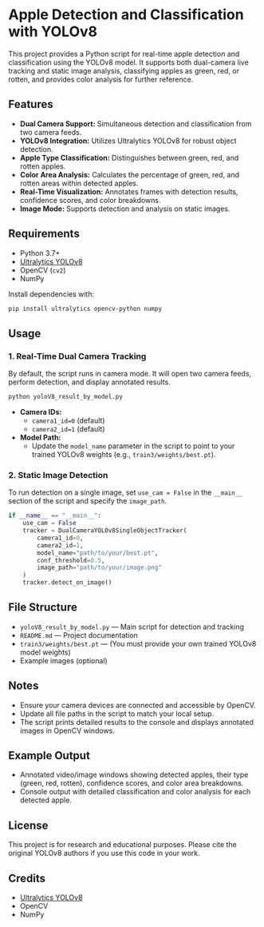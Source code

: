 # Apple Detection and Classification with YOLOv8

This project provides a Python script for real-time apple detection and classification using the YOLOv8 model. It supports both dual-camera live tracking and static image analysis, classifying apples as green, red, or rotten, and provides color analysis for further reference.

## Features
- **Dual Camera Support:** Simultaneous detection and classification from two camera feeds.
- **YOLOv8 Integration:** Utilizes Ultralytics YOLOv8 for robust object detection.
- **Apple Type Classification:** Distinguishes between green, red, and rotten apples.
- **Color Area Analysis:** Calculates the percentage of green, red, and rotten areas within detected apples.
- **Real-Time Visualization:** Annotates frames with detection results, confidence scores, and color breakdowns.
- **Image Mode:** Supports detection and analysis on static images.

## Requirements
- Python 3.7+
- [Ultralytics YOLOv8](https://docs.ultralytics.com/)
- OpenCV (`cv2`)
- NumPy

Install dependencies with:
```bash
pip install ultralytics opencv-python numpy
```

## Usage

### 1. Real-Time Dual Camera Tracking
By default, the script runs in camera mode. It will open two camera feeds, perform detection, and display annotated results.

```bash
python yoloV8_result_by_model.py
```


- **Camera IDs:**
  - `camera1_id=0` (default)
  - `camera2_id=1` (default)
- **Model Path:**
  - Update the `model_name` parameter in the script to point to your trained YOLOv8 weights (e.g., `train3/weights/best.pt`).

### 2. Static Image Detection
To run detection on a single image, set `use_cam = False` in the `__main__` section of the script and specify the `image_path`.

```python
if __name__ == "__main__":
    use_cam = False
    tracker = DualCameraYOLOv8SingleObjectTracker(
        camera1_id=0,
        camera2_id=1,
        model_name="path/to/your/best.pt",
        conf_threshold=0.5,
        image_path="path/to/your/image.png"
    )
    tracker.detect_on_image()
```

## File Structure
- `yoloV8_result_by_model.py` — Main script for detection and tracking
- `README.md` — Project documentation
- `train3/weights/best.pt` — (You must provide your own trained YOLOv8 model weights)
- Example images (optional)

## Notes
- Ensure your camera devices are connected and accessible by OpenCV.
- Update all file paths in the script to match your local setup.
- The script prints detailed results to the console and displays annotated images in OpenCV windows.

## Example Output
- Annotated video/image windows showing detected apples, their type (green, red, rotten), confidence scores, and color area breakdowns.
- Console output with detailed classification and color analysis for each detected apple.

## License
This project is for research and educational purposes. Please cite the original YOLOv8 authors if you use this code in your work.

## Credits
- [Ultralytics YOLOv8](https://github.com/ultralytics/ultralytics)
- OpenCV
- NumPy
